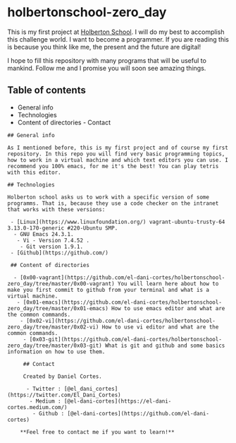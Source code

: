 # holbertonschool-zero_day

This is my first project at [Holberton School](https://www.holbertonschool.com/). I will do my best to accomplish this challenge world. I want to become a programmer. If you are reading this is because you think like me, the present and the future are digital!

I hope to fill this repository with many programs that will be useful to mankind. Follow me and I promise you will soon see amazing things.

## Table of contents

 - General info
  -  Technologies
   - Content of directories
    - Contact

    ## General info

    As I mentioned before, this is my first project and of course my first repository. In this repo you will find very basic programming topics, how to work in a virtual machine and which text editors you can use. I recommend you 100% emacs, for me it's the best! You can play tetris with this editor.

    ## Technologies

    Holberton school asks us to work with a specific version of some programms. That is, because they use a code checker on the intranet that works with these versions:

     - [Linux](https://www.linuxfoundation.org/) vagrant-ubuntu-trusty-64 3.13.0-170-generic #220-Ubuntu SMP.
      - GNU Emacs 24.3.1.
       - Vi - Version 7.4.52 .
        - Git version 1.9.1.
	 - [Github](https://github.com/)

	 ## Content of directories

	  - [0x00-vagrant](https://github.com/el-dani-cortes/holbertonschool-zero_day/tree/master/0x00-vagrant) You will learn here about how to make you first commit to github from your terminal and what is a virtual machine.
	   - [0x01-emacs](https://github.com/el-dani-cortes/holbertonschool-zero_day/tree/master/0x01-emacs) How to use emacs editor and what are the common commands.
	    - [0x02-vi](https://github.com/el-dani-cortes/holbertonschool-zero_day/tree/master/0x02-vi) How to use vi editor and what are the common commands.
	     - [0x03-git](https://github.com/el-dani-cortes/holbertonschool-zero_day/tree/master/0x03-git) What is git and github and some basics information on how to use them.

	     ## Contact

	     Created by Daniel Cortes.

	      - Twitter : [@el_dani_cortes](https://twitter.com/El_Dani_Cortes)
	       - Medium : [@el-dani-cortes](https://el-dani-cortes.medium.com/)
	        - Github : [@el-dani-cortes](https://github.com/el-dani-cortes)

		**Feel free to contact me if you want to learn!**
		